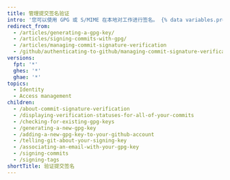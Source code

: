 ```yaml
---
title: 管理提交签名验证
intro: '您可以使用 GPG 或 S/MIME 在本地对工作进行签名。 {% data variables.product.product_name %} 将会验证这些签名，以便其他人知道提交来自可信的来源。{% ifversion fpt %} {% data variables.product.product_name %} 将自动使用 {% data variables.product.product_name %} web 界面{% endif %}对您的提交签名。'
redirect_from:
  - /articles/generating-a-gpg-key/
  - /articles/signing-commits-with-gpg/
  - /articles/managing-commit-signature-verification
  - /github/authenticating-to-github/managing-commit-signature-verification/
versions:
  fpt: '*'
  ghes: '*'
  ghae: '*'
topics:
  - Identity
  - Access management
children:
  - /about-commit-signature-verification
  - /displaying-verification-statuses-for-all-of-your-commits
  - /checking-for-existing-gpg-keys
  - /generating-a-new-gpg-key
  - /adding-a-new-gpg-key-to-your-github-account
  - /telling-git-about-your-signing-key
  - /associating-an-email-with-your-gpg-key
  - /signing-commits
  - /signing-tags
shortTitle: 验证提交签名
---
```


